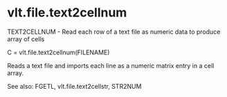 # vlt.file.text2cellnum

  TEXT2CELLNUM - Read each row of a text file as numeric data to produce array of cells
 
   C = vlt.file.text2cellnum(FILENAME)
 
   Reads a text file and imports each line as a numeric matrix entry 
   in a cell array.
   
   See also: FGETL, vlt.file.text2cellstr, STR2NUM
